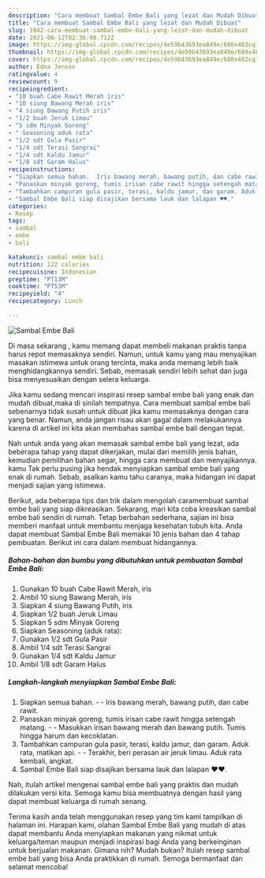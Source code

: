 ```yaml
---
description: "Cara membuat Sambal Embe Bali yang lezat dan Mudah Dibuat"
title: "Cara membuat Sambal Embe Bali yang lezat dan Mudah Dibuat"
slug: 1042-cara-membuat-sambal-embe-bali-yang-lezat-dan-mudah-dibuat
date: 2021-06-12T02:36:08.712Z
image: https://img-global.cpcdn.com/recipes/4e59b43693ea849e/680x482cq70/sambal-embe-bali-foto-resep-utama.jpg
thumbnail: https://img-global.cpcdn.com/recipes/4e59b43693ea849e/680x482cq70/sambal-embe-bali-foto-resep-utama.jpg
cover: https://img-global.cpcdn.com/recipes/4e59b43693ea849e/680x482cq70/sambal-embe-bali-foto-resep-utama.jpg
author: Edna Jensen
ratingvalue: 4
reviewcount: 9
recipeingredient:
- "10 buah Cabe Rawit Merah iris"
- "10 siung Bawang Merah iris"
- "4 siung Bawang Putih iris"
- "1/2 buah Jeruk Limau"
- "5 sdm Minyak Goreng"
- " Seasoning aduk rata"
- "1/2 sdt Gula Pasir"
- "1/4 sdt Terasi Sangrai"
- "1/4 sdt Kaldu Jamur"
- "1/8 sdt Garam Halus"
recipeinstructions:
- "Siapkan semua bahan.  Iris bawang merah, bawang putih, dan cabe rawit."
- "Panaskan minyak goreng, tumis irisan cabe rawit hingga setengah matang.   Masukkan irisan bawang merah dan bawang putih. Tumis hingga harum dan kecoklatan."
- "Tambahkan campuran gula pasir, terasi, kaldu jamur, dan garam. Aduk rata, matikan api.  Terakhir, beri perasan air jeruk limau. Aduk rata kembali, angkat."
- "Sambal Embe Bali siap disajikan bersama lauk dan lalapan ♥️♥️."
categories:
- Resep
tags:
- sambal
- embe
- bali

katakunci: sambal embe bali 
nutrition: 122 calories
recipecuisine: Indonesian
preptime: "PT13M"
cooktime: "PT53M"
recipeyield: "4"
recipecategory: Lunch

---
```



![Sambal Embe Bali](https://img-global.cpcdn.com/recipes/4e59b43693ea849e/680x482cq70/sambal-embe-bali-foto-resep-utama.jpg)

Di masa  sekarang , kamu memang dapat membeli makanan praktis tanpa harus repot memasaknya sendiri. Namun, untuk kamu yang mau menyajikan masakan istimewa untuk orang tercinta, maka anda memang lebih baik menghidangkannya sendiri. Sebab, memasak sendiri lebih sehat dan juga bisa menyesuaikan dengan selera keluarga.

Jika kamu sedang mencari inspirasi resep sambal embe bali yang enak dan mudah dibuat,maka di sinilah tempatnya. Cara membuat sambal embe bali  sebenarnya tidak susah untuk dibuat jika kamu memasaknya dengan cara yang benar. Namun, anda jangan risau akan gagal dalam melakukannya 
karena di artikel ini kita akan membahas sambal embe bali dengan tepat.  



Nah untuk anda yang akan memasak sambal embe bali yang lezat, ada beberapa tahap yang dapat dikerjakan, mulai dari memilih jenis bahan, kemudian pemilihan bahan segar, hingga cara membuat dan menyajikannya. kamu Tak perlu pusing jika hendak menyiapkan sambal embe bali yang enak di rumah. Sebab, asalkan kamu  tahu caranya, maka hidangan ini dapat menjadi sajian yang istimewa.

Berikut, ada beberapa tips dan trik dalam mengolah caramembuat sambal embe bali yang siap dikreasikan. Sekarang, mari kita coba kreasikan sambal embe bali sendiri di rumah. Tetap berbahan sederhana, sajian ini bisa memberi manfaat untuk membantu menjaga kesehatan tubuh kita. Anda dapat membuat Sambal Embe Bali memakai 10 jenis bahan dan 4 tahap pembuatan. Berikut ini cara dalam membuat hidangannya.

<!--inarticleads1-->

##### Bahan-bahan dan bumbu yang dibutuhkan untuk pembuatan Sambal Embe Bali:

1. Gunakan 10 buah Cabe Rawit Merah, iris
1. Ambil 10 siung Bawang Merah, iris
1. Siapkan 4 siung Bawang Putih, iris
1. Siapkan 1/2 buah Jeruk Limau
1. Siapkan 5 sdm Minyak Goreng
1. Siapkan  Seasoning (aduk rata):
1. Gunakan 1/2 sdt Gula Pasir
1. Ambil 1/4 sdt Terasi Sangrai
1. Gunakan 1/4 sdt Kaldu Jamur
1. Ambil 1/8 sdt Garam Halus




<!--inarticleads2-->

##### Langkah-langkah menyiapkan Sambal Embe Bali:

1. Siapkan semua bahan. -  - Iris bawang merah, bawang putih, dan cabe rawit.
1. Panaskan minyak goreng, tumis irisan cabe rawit hingga setengah matang.  -  - Masukkan irisan bawang merah dan bawang putih. Tumis hingga harum dan kecoklatan.
1. Tambahkan campuran gula pasir, terasi, kaldu jamur, dan garam. Aduk rata, matikan api. -  - Terakhir, beri perasan air jeruk limau. Aduk rata kembali, angkat.
1. Sambal Embe Bali siap disajikan bersama lauk dan lalapan ♥️♥️.




Nah, itulah artikel mengenai  sambal embe bali  yang praktis dan mudah dilakukan versi kita. Semoga kamu bisa membuatnya dengan hasil yang dapat membuat keluarga di rumah senang. 

Terima kasih anda telah menggunakan resep yang tim kami tampilkan di halaman ini. Harapan kami, olahan  Sambal Embe Bali yang mudah di atas dapat membantu Anda menyiapkan makanan yang nikmat untuk keluarga/teman maupun menjadi inspirasi bagi Anda yang berkeinginan untuk berjualan makanan. Gimana nih? Mudah bukan? Itulah resep sambal embe bali yang bisa Anda praktikkan di rumah. Semoga bermanfaat dan selamat mencoba!

